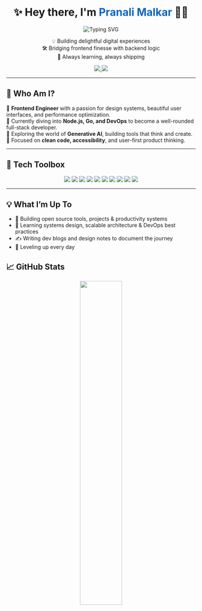 <h1 align="center">✨ Hey there, I'm <span style="color:#0A66C2;">Pranali Malkar</span> 👩‍💻</h1>

<p align="center">
  <img src="https://readme-typing-svg.demolab.com?font=Fira+Code&weight=500&size=22&pause=1000&center=true&vCenter=true&width=480&lines=Frontend+Engineer+%7C+Tech+Explorer;Pixel-perfect+Designs+%7C+Clean+UX" alt="Typing SVG" />
</p>

<p align="center">
  💡 Building delightful digital experiences <br/>
  🛠️ Bridging frontend finesse with backend logic <br/>
  🚀 Always learning, always shipping
</p>

<p align="center">
  <a href="https://www.linkedin.com/in/pranali-malkar-34243916a/" target="_blank">
    <img src="https://img.shields.io/badge/LinkedIn-0077B5?style=for-the-badge&logo=linkedin&logoColor=white" />
  </a>
  <a href="https://pranali-portfolio.vercel.app/" target="_blank">
    <img src="https://img.shields.io/badge/Portfolio-000000?style=for-the-badge&logo=vercel&logoColor=white" />
  </a>
</p>

---

## 🌟 Who Am I?

🎯 **Frontend Engineer** with a passion for design systems, beautiful user interfaces, and performance optimization.  
🌱 Currently diving into **Node.js, Go, and DevOps** to become a well-rounded full-stack developer.  
🤖 Exploring the world of **Generative AI**, building tools that think and create.  
🎨 Focused on **clean code, accessibility**, and user-first product thinking.  

---

## 🔧 Tech Toolbox

<p align="center">
  <img src="https://img.shields.io/badge/JavaScript-FFD600?style=flat-square&logo=javascript&logoColor=black" />
  <img src="https://img.shields.io/badge/TypeScript-3178C6?style=flat-square&logo=typescript&logoColor=white" />
  <img src="https://img.shields.io/badge/React-61DAFB?style=flat-square&logo=react&logoColor=black" />
  <img src="https://img.shields.io/badge/Vue-4FC08D?style=flat-square&logo=vue.js&logoColor=white" />
  <img src="https://img.shields.io/badge/Nuxt-00DC82?style=flat-square&logo=nuxt.js&logoColor=white" />
  <img src="https://img.shields.io/badge/Tailwind_CSS-06B6D4?style=flat-square&logo=tailwind-css&logoColor=white" />
  <img src="https://img.shields.io/badge/Node.js-339933?style=flat-square&logo=node.js&logoColor=white" />
  <img src="https://img.shields.io/badge/Go-00ADD8?style=flat-square&logo=go&logoColor=white" />
  <img src="https://img.shields.io/badge/Git-F05032?style=flat-square&logo=git&logoColor=white" />
  <img src="https://img.shields.io/badge/Vercel-000000?style=flat-square&logo=vercel&logoColor=white" />
</p>

---

## 💡 What I’m Up To

- 🚀 Building open source tools, projects & productivity systems  
- 🧠 Learning systems design, scalable architecture & DevOps best practices  
- ✍️ Writing dev blogs and design notes to document the journey  
- 🎯 Leveling up every day  

## 📈 GitHub Stats
<p align="center"> <img src="https://github-readme-stats.vercel.app/api?username=Pranali-5&show_icons=true&theme=radical" width="47%" /></p>

